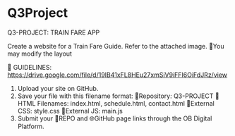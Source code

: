 # Q3Project
Q3-PROJECT: TRAIN FARE APP

Create a website for a Train Fare Guide. Refer to the attached image.
📍You may modify the layout

📁 GUIDELINES: https://drive.google.com/file/d/19IB41xFL8HEu27xmSiV9iFFI6OiFdJRz/view

1. Upload your site on GitHub.
2. Save your file with this filename format:
      💜Repository: Q3-PROJECT
      💜HTML Filenames: index.html, schedule.html, contact.html
      💜External CSS: style.css
      💜External JS: main.js
3. Submit your 📂REPO and 🌐GitHub page links through the OB Digital Platform.
